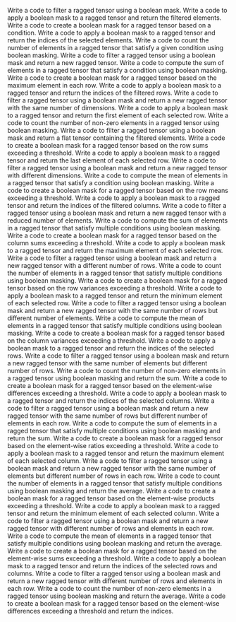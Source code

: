Write a code to filter a ragged tensor using a boolean mask.
Write a code to apply a boolean mask to a ragged tensor and return the filtered elements.
Write a code to create a boolean mask for a ragged tensor based on a condition.
Write a code to apply a boolean mask to a ragged tensor and return the indices of the selected elements.
Write a code to count the number of elements in a ragged tensor that satisfy a given condition using boolean masking.
Write a code to filter a ragged tensor using a boolean mask and return a new ragged tensor.
Write a code to compute the sum of elements in a ragged tensor that satisfy a condition using boolean masking.
Write a code to create a boolean mask for a ragged tensor based on the maximum element in each row.
Write a code to apply a boolean mask to a ragged tensor and return the indices of the filtered rows.
Write a code to filter a ragged tensor using a boolean mask and return a new ragged tensor with the same number of dimensions.
Write a code to apply a boolean mask to a ragged tensor and return the first element of each selected row.
Write a code to count the number of non-zero elements in a ragged tensor using boolean masking.
Write a code to filter a ragged tensor using a boolean mask and return a flat tensor containing the filtered elements.
Write a code to create a boolean mask for a ragged tensor based on the row sums exceeding a threshold.
Write a code to apply a boolean mask to a ragged tensor and return the last element of each selected row.
Write a code to filter a ragged tensor using a boolean mask and return a new ragged tensor with different dimensions.
Write a code to compute the mean of elements in a ragged tensor that satisfy a condition using boolean masking.
Write a code to create a boolean mask for a ragged tensor based on the row means exceeding a threshold.
Write a code to apply a boolean mask to a ragged tensor and return the indices of the filtered columns.
Write a code to filter a ragged tensor using a boolean mask and return a new ragged tensor with a reduced number of elements.
Write a code to compute the sum of elements in a ragged tensor that satisfy multiple conditions using boolean masking.
Write a code to create a boolean mask for a ragged tensor based on the column sums exceeding a threshold.
Write a code to apply a boolean mask to a ragged tensor and return the maximum element of each selected row.
Write a code to filter a ragged tensor using a boolean mask and return a new ragged tensor with a different number of rows.
Write a code to count the number of elements in a ragged tensor that satisfy multiple conditions using boolean masking.
Write a code to create a boolean mask for a ragged tensor based on the row variances exceeding a threshold.
Write a code to apply a boolean mask to a ragged tensor and return the minimum element of each selected row.
Write a code to filter a ragged tensor using a boolean mask and return a new ragged tensor with the same number of rows but different number of elements.
Write a code to compute the mean of elements in a ragged tensor that satisfy multiple conditions using boolean masking.
Write a code to create a boolean mask for a ragged tensor based on the column variances exceeding a threshold.
Write a code to apply a boolean mask to a ragged tensor and return the indices of the selected rows.
Write a code to filter a ragged tensor using a boolean mask and return a new ragged tensor with the same number of elements but different number of rows.
Write a code to count the number of non-zero elements in a ragged tensor using boolean masking and return the sum.
Write a code to create a boolean mask for a ragged tensor based on the element-wise differences exceeding a threshold.
Write a code to apply a boolean mask to a ragged tensor and return the indices of the selected columns.
Write a code to filter a ragged tensor using a boolean mask and return a new ragged tensor with the same number of rows but different number of elements in each row.
Write a code to compute the sum of elements in a ragged tensor that satisfy multiple conditions using boolean masking and return the sum.
Write a code to create a boolean mask for a ragged tensor based on the element-wise ratios exceeding a threshold.
Write a code to apply a boolean mask to a ragged tensor and return the maximum element of each selected column.
Write a code to filter a ragged tensor using a boolean mask and return a new ragged tensor with the same number of elements but different number of rows in each row.
Write a code to count the number of elements in a ragged tensor that satisfy multiple conditions using boolean masking and return the average.
Write a code to create a boolean mask for a ragged tensor based on the element-wise products exceeding a threshold.
Write a code to apply a boolean mask to a ragged tensor and return the minimum element of each selected column.
Write a code to filter a ragged tensor using a boolean mask and return a new ragged tensor with different number of rows and elements in each row.
Write a code to compute the mean of elements in a ragged tensor that satisfy multiple conditions using boolean masking and return the average.
Write a code to create a boolean mask for a ragged tensor based on the element-wise sums exceeding a threshold.
Write a code to apply a boolean mask to a ragged tensor and return the indices of the selected rows and columns.
Write a code to filter a ragged tensor using a boolean mask and return a new ragged tensor with different number of rows and elements in each row.
Write a code to count the number of non-zero elements in a ragged tensor using boolean masking and return the average.
Write a code to create a boolean mask for a ragged tensor based on the element-wise differences exceeding a threshold and return the indices.